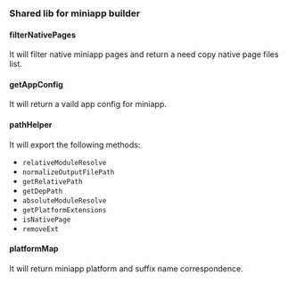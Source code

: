 ### Shared lib for miniapp builder

#### filterNativePages
It will filter native miniapp pages and return a need copy native page files list.

#### getAppConfig
It will return a vaild app config for miniapp.

#### pathHelper
It will export the following methods:
  - `relativeModuleResolve`
  - `normalizeOutputFilePath`
  - `getRelativePath`
  - `getDepPath`
  - `absoluteModuleResolve`
  - `getPlatformExtensions`
  - `isNativePage`
  - `removeExt`

#### platformMap
It will return miniapp platform and suffix name correspondence.
